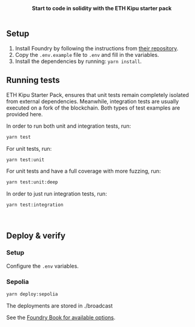 <div align="center"><strong>Start to code in solidity with the ETH Kipu starter pack</strong></div>

<br />

## Setup

1. Install Foundry by following the instructions from [their repository](https://github.com/foundry-rs/foundry#installation).
2. Copy the `.env.example` file to `.env` and fill in the variables.
3. Install the dependencies by running: `yarn install`.

## Running tests

ETH Kipu Starter Pack, ensures that unit tests remain completely isolated from external dependencies. Meanwhile, integration tests are usually executed on a fork of the blockchain. Both types of test examples are provided here.

In order to run both unit and integration tests, run:

```bash
yarn test
```

For unit tests, run:

```bash
yarn test:unit
```

For unit tests and have a full coverage with more fuzzing, run:

```bash
yarn test:unit:deep
```

In order to just run integration tests, run:

```bash
yarn test:integration
```

<br>

## Deploy & verify

### Setup

Configure the `.env` variables.

### Sepolia

```bash
yarn deploy:sepolia
```

The deployments are stored in ./broadcast

See the [Foundry Book for available options](https://book.getfoundry.sh/reference/forge/forge-create.html).
